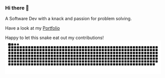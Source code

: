 ### Hi there 👋

A Software Dev with a knack and passion for problem solving.

Have a look at my <a href="https://adar5h.github.io/">Portfolio</a>

<!--
**adar5h/adar5h** is a ✨ _special_ ✨ repository because its `README.md` (this file) appears on your GitHub profile.

Here are some ideas to get you started:

- 🔭 I’m currently working on ...
- 🌱 I’m currently learning ...
- 👯 I’m looking to collaborate on ...
- 🤔 I’m looking for help with ...
- 💬 Ask me about ...
- 📫 How to reach me: ...
- 😄 Pronouns: ...
- ⚡ Fun fact: ...
-->

<!-- ![snake gif](https://github.com/adar5h/adar5h/blob/output/github-contribution-grid-snake.svg) -->
Happy to let this snake eat out my contributions!
![Snake animation](https://raw.githubusercontent.com/adar5h/adar5h/output/github-contribution-grid-snake-dark.svg)
<!--<p align="center">
 <img src="https://github.com/adar5h/adar5h/output/github-contribution-grid-snake.svg" alt="snake"></center>
</p> -->
